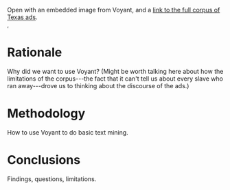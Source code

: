 Open with an embedded image from Voyant, and a [link to the full corpus of Texas ads](http://www.google.com/url?q=http%3A%2F%2Fvoyant-tools.org%2F%3Fcorpus%3D1398028124350.4052%26stopList%3Dstop.en.taporware.txt&sa=D&sntz=1&usg=AFQjCNHP-XdE4Qn2D_WvaVi2xGvtkUTp2A).

<iframe width="0" height="0" src="http://voyant-tools.org/?corpus=1398028124350.4052&stopList=stop.en.taporware.txt"></iframe>

# Rationale

Why did we want to use Voyant? (Might be worth talking here about how the limitations of the corpus---the fact that it can't tell us about every slave who ran away---drove us to thinking about the discourse of the ads.)

# Methodology

How to use Voyant to do basic text mining.

# Conclusions

Findings, questions, limitations.

